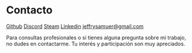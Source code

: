 # Contacto

<div class="button-list">
<a href="https://github.com/Jeffser" class="button color-aqua">Github</a>
<a href="https://discordapp.com/users/530237414632062976" class="button color-purple">Discord</a>
<a href="https://steamcommunity.com/id/Tentri/" class="button color-blue">Steam</a>
<a href="https://www.linkedin.com/in/jeffry-samuel-eduarte-rojas/" class="button color-orange">Linkedin</a>
<a href="mailto:jeffrysamuer@gmail.com" class="button color-yellow">jeffrysamuer@gmail.com</a>
</div>

Para consultas profesionales o si tienes alguna pregunta sobre mi trabajo, no dudes en contactarme. Tu interés y participación son muy apreciados.